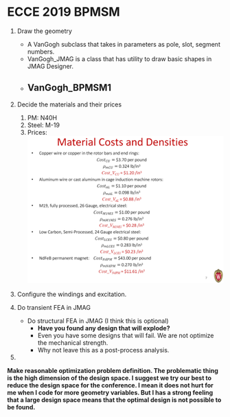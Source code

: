 # ECCE 2019 BPMSM

1. Draw the geometry

    - A VanGogh subclass that takes in parameters as pole, slot, segment numbers.
    - VanGogh_JMAG is a class that has utility to draw basic shapes in JMAG Designer.
    - VanGogh_BPMSM1
        - 

2. Decide the materials and their prices

    1. PM: N40H
    2. Steel: M-19
    3. Prices:![1561844711164](assets/images/1561844711164.png)

3. Configure the windings and excitation.

4. Do transient FEA in JMAG

    - Do structural FEA in JMAG (I think this is optional)
        - **Have you found any design that will explode?**
        - Even you have some designs that will fail. We are not optimize the mechanical strength.
        - Why not leave this as a post-process analysis.

5. 

    
   
   

**Make reasonable optimization problem definition. The problematic thing is the high dimension of the design space. I suggest we try our best to reduce the design space for the conference. I mean it does not hurt for me when I code for more geometry variables. But I has a strong feeling that a large design space means that the optimal design is not possible to be found.**




















